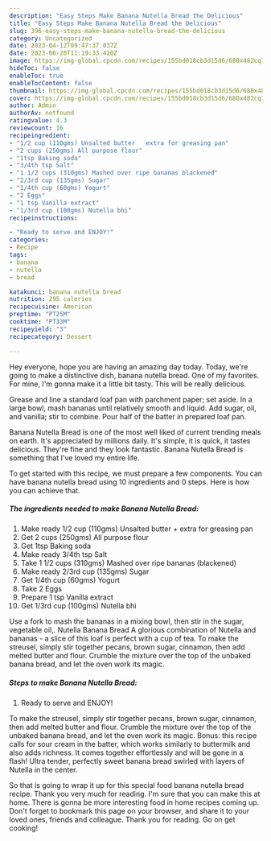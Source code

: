 ```yaml
---
description: "Easy Steps Make Banana Nutella Bread the Delicious"
title: "Easy Steps Make Banana Nutella Bread the Delicious"
slug: 396-easy-steps-make-banana-nutella-bread-the-delicious
category: Uncategorized
date: 2023-04-12T09:47:37.037Z
date: 2023-06-20T11:19:33.420Z
image: https://img-global.cpcdn.com/recipes/155bd018cb3d15d6/680x482cq70/banana-nutella-bread-recipe-main-photo.jpg
hideToc: false
enableToc: true
enableTocContent: false
thumbnail: https://img-global.cpcdn.com/recipes/155bd018cb3d15d6/680x482cq70/banana-nutella-bread-recipe-main-photo.jpg
cover: https://img-global.cpcdn.com/recipes/155bd018cb3d15d6/680x482cq70/banana-nutella-bread-recipe-main-photo.jpg
author: Admin
authorAv: notfound
ratingvalue: 4.3
reviewcount: 16
recipeingredient:
- "1/2 cup (110gms) Unsalted butter   extra for greasing pan"
- "2 cups (250gms) All purpose flour"
- "1tsp Baking soda"
- "3/4th tsp Salt"
- "1 1/2 cups (310gms) Mashed over ripe bananas blackened"
- "2/3rd cup (135gms) Sugar"
- "1/4th cup (60gms) Yogurt"
- "2 Eggs"
- "1 tsp Vanilla extract"
- "1/3rd cup (100gms) Nutella bhi"
recipeinstructions:

- "Ready to serve and ENJOY!"
categories:
- Recipe
tags:
- banana
- nutella
- bread

katakunci: banana nutella bread 
nutrition: 295 calories
recipecuisine: American
preptime: "PT25M"
cooktime: "PT33M"
recipeyield: "3"
recipecategory: Dessert

---
```



Hey everyone, hope you are having an amazing day today. Today, we're going to make a distinctive dish, banana nutella bread. One of my favorites. For mine, I'm gonna make it a little bit tasty. This will be really delicious.

Grease and line a standard loaf pan with parchment paper; set aside. In a large bowl, mash bananas until relatively smooth and liquid. Add sugar, oil, and vanilla; stir to combine. Pour half of the batter in prepared loaf pan.

Banana Nutella Bread is one of the most well liked of current trending meals on earth. It's appreciated by millions daily. It's simple, it is quick, it tastes delicious. They're fine and they look fantastic. Banana Nutella Bread is something that I've loved my entire life.


To get started with this recipe, we must prepare a few components. You can have banana nutella bread using 10 ingredients and 0 steps. Here is how you can achieve that.

<!--inarticleads1-->

##### The ingredients needed to make Banana Nutella Bread:

1. Make ready 1/2 cup (110gms) Unsalted butter  + extra for greasing pan
1. Get 2 cups (250gms) All purpose flour
1. Get 1tsp Baking soda
1. Make ready 3/4th tsp Salt
1. Take 1 1/2 cups (310gms) Mashed over ripe bananas (blackened)
1. Make ready 2/3rd cup (135gms) Sugar
1. Get 1/4th cup (60gms) Yogurt
1. Take 2 Eggs
1. Prepare 1 tsp Vanilla extract
1. Get 1/3rd cup (100gms) Nutella bhi


Use a fork to mash the bananas in a mixing bowl, then stir in the sugar, vegetable oil,. Nutella Banana Bread A glorious combination of Nutella and bananas - a slice of this loaf is perfect with a cup of tea. To make the streusel, simply stir together pecans, brown sugar, cinnamon, then add melted butter and flour. Crumble the mixture over the top of the unbaked banana bread, and let the oven work its magic. 

<!--inarticleads2-->

##### Steps to make Banana Nutella Bread:


1. Ready to serve and ENJOY!

To make the streusel, simply stir together pecans, brown sugar, cinnamon, then add melted butter and flour. Crumble the mixture over the top of the unbaked banana bread, and let the oven work its magic. Bonus: this recipe calls for sour cream in the batter, which works similarly to buttermilk and also adds richness. It comes together effortlessly and will be gone in a flash! Ultra tender, perfectly sweet banana bread swirled with layers of Nutella in the center. 

So that is going to wrap it up for this special food banana nutella bread recipe. Thank you very much for reading. I'm sure that you can make this at home. There is gonna be more interesting food in home recipes coming up. Don't forget to bookmark this page on your browser, and share it to your loved ones, friends and colleague. Thank you for reading. Go on get cooking!
